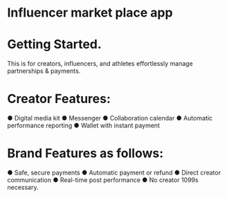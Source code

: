 # Influencer market place app

# Getting Started. 

This is for creators, influencers, and athletes effortlessly manage partnerships & payments.

# Creator Features:

● Digital media kit
● Messenger
● Collaboration calendar
● Automatic performance reporting
● Wallet with instant payment

# Brand Features as follows:

● Safe, secure payments
● Automatic payment or refund
● Direct creator communication
● Real-time post performance
● No creator 1099s necessary. 


